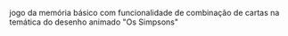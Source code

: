 jogo da memória básico com funcionalidade de combinação de cartas na temática do desenho animado "Os Simpsons"
